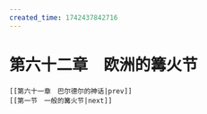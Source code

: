 ```yaml
---
created_time: 1742437842716
---
```

# 第六十二章　欧洲的篝火节

```booknav
[[第六十一章　巴尔德尔的神话|prev]]
[[第一节　一般的篝火节|next]]
```